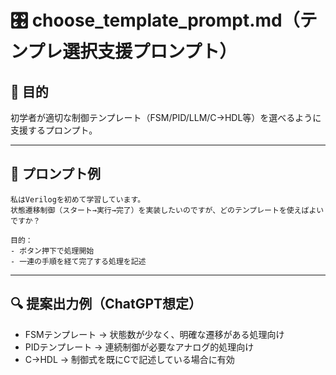 # 🎛️ choose_template_prompt.md（テンプレ選択支援プロンプト）

## 🎯 目的
初学者が適切な制御テンプレート（FSM/PID/LLM/C→HDL等）を選べるように支援するプロンプト。

---

## 💬 プロンプト例

```
私はVerilogを初めて学習しています。  
状態遷移制御（スタート→実行→完了）を実装したいのですが、どのテンプレートを使えばよいですか？

目的：
- ボタン押下で処理開始
- 一連の手順を経て完了する処理を記述
```

---

## 🔍 提案出力例（ChatGPT想定）

- FSMテンプレート → 状態数が少なく、明確な遷移がある処理向け
- PIDテンプレート → 連続制御が必要なアナログ的処理向け
- C→HDL → 制御式を既にCで記述している場合に有効
